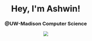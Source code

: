 <div align = 'center' > 
  <h1>Hey, I'm Ashwin!</h1>
  <h3>@UW-Madison Computer Science</h3>
  <img src = "https://github-readme-stats.vercel.app/api?username=Ashwin-T&show_icons=true&theme=radical" />
</div>
